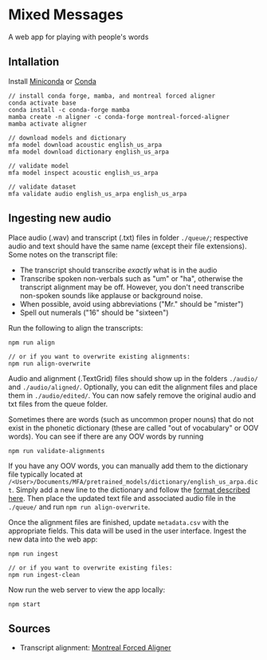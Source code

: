 # Mixed Messages

A web app for playing with people's words

## Intallation

Install [Miniconda](https://docs.conda.io/en/latest/miniconda.html) or [Conda](https://docs.conda.io/projects/conda/en/latest/user-guide/install/index.html)

```
// install conda forge, mamba, and montreal forced aligner
conda activate base
conda install -c conda-forge mamba
mamba create -n aligner -c conda-forge montreal-forced-aligner
mamba activate aligner

// download models and dictionary
mfa model download acoustic english_us_arpa
mfa model download dictionary english_us_arpa

// validate model
mfa model inspect acoustic english_us_arpa

// validate dataset
mfa validate audio english_us_arpa english_us_arpa
```

## Ingesting new audio

Place audio (.wav) and transcript (.txt) files in folder `./queue/`; respective audio and text should have the same name (except their file extensions). Some notes on the transcript file:

- The transcript should transcribe _exactly_ what is in the audio
- Transcribe spoken non-verbals such as "um" or "ha", otherwise the transcript alignment may be off. However, you don't need transcribe non-spoken sounds like applause or background noise.
- When possible, avoid using abbreviations ("Mr." should be "mister")
- Spell out numerals ("16" should be "sixteen")

Run the following to align the transcripts:

```
npm run align

// or if you want to overwrite existing alignments:
npm run align-overwrite
```

Audio and alignment (.TextGrid) files should show up in the folders `./audio/` and `./audio/aligned/`. Optionally, you can edit the alignment files and place them in `./audio/edited/`. You can now safely remove the original audio and txt files from the queue folder.

Sometimes there are words (such as uncommon proper nouns) that do not exist in the phonetic dictionary (these are called "out of vocabulary" or OOV words). You can see if there are any OOV words by running

```
npm run validate-alignments
```

If you have any OOV words, you can manually add them to the dictionary file typically located at `/<User>/Documents/MFA/pretrained_models/dictionary/english_us_arpa.dict`. Simply add a new line to the dictionary and follow the [format described here](https://montreal-forced-aligner.readthedocs.io/en/latest/user_guide/dictionary.html#silence-probabilities). Then place the updated text file and associated audio file in the `./queue/` and run `npm run align-overwrite`.

Once the alignment files are finished, update `metadata.csv` with the appropriate fields. This data will be used in the user interface. Ingest the new data into the web app:

```
npm run ingest

// or if you want to overwrite existing files:
npm run ingest-clean
```

Now run the web server to view the app locally:

```
npm start
```

## Sources

- Transcript alignment: [Montreal Forced Aligner](https://montreal-forced-aligner.readthedocs.io/en/latest/index.html)
